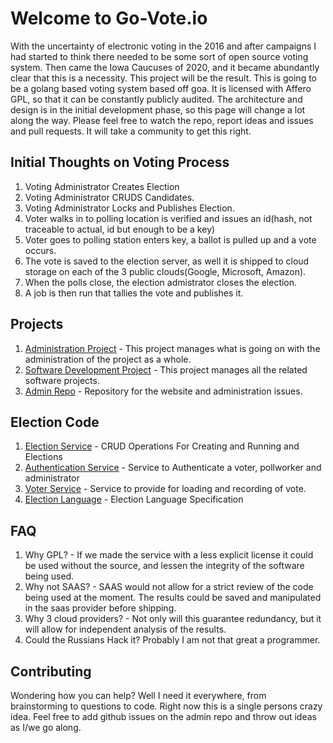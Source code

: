 # Welcome to Go-Vote.io

With the uncertainty of electronic voting in the 2016 and after campaigns I had started to think there needed to be some sort of open source voting system. Then came the Iowa Caucuses of 2020, and it became abundantly clear that this is a necessity. This project will be the result. This is going to be a golang based voting system based off goa. It is licensed with Affero GPL, so that it can be constantly publicly audited. The architecture and design is in the initial development phase, so this page will change a lot along the way. Please feel free to watch the repo, report ideas and issues and pull requests. It will take a community to get this right.

## Initial Thoughts on Voting Process

1. Voting Administrator Creates Election
1. Voting Administrator CRUDS Candidates.
1. Voting Administrator Locks and Publishes Election.
1. Voter walks in to polling location is verified and issues an id(hash, not traceable to actual, id but enough to be a key)
1. Voter goes to polling station enters key, a ballot is pulled up and a vote occurs.
1. The vote is saved to the election server, as well it is shipped to cloud storage on each of the 3 public clouds(Google, Microsoft, Amazon).
1. When the polls close, the election admistrator closes the election.
1. A job is then run that tallies the vote and publishes it.

## Projects

1. [Administration Project](https://github.com/orgs/GoVote-IO/projects/1) - This project manages what is going on with the administration of the project as a whole.
1. [Software Development Project](https://github.com/orgs/GoVote-IO/projects/2) - This project manages all the related software projects.
1. [Admin Repo](https://github.com/GoVote-IO/govote-io.github.io) - Repository for the website and administration issues.

## Election Code

1. [Election Service](https://github.com/GoVote-IO/govote_election_service) - CRUD Operations For Creating and Running and Elections
1. [Authentication Service](https://github.com/GoVote-IO/govote_authentication_service) - Service to Authenticate a voter, pollworker and administrator
1. [Voter Service](https://github.com/GoVote-IO/govote_voter_service) - Service to provide for loading and recording of vote.
1. [Election Language](https://github.com/GoVote-IO/election_specific_language) - Election Language Specification

## FAQ

1. Why GPL? - If we made the service with a less explicit license it could be used without the source, and lessen the integrity of the software being used.
1. Why not SAAS? - SAAS would not allow for a strict review of the code being used at the moment. The results could be saved and manipulated in the saas provider before shipping.
1. Why 3 cloud providers? - Not only will this guarantee redundancy, but it will allow for independent analysis of the results.
1. Could the Russians Hack it? Probably I am not that great a programmer.

## Contributing

Wondering how you can help? Well I need it everywhere, from brainstorming to questions to code. Right now this is a single persons crazy idea. Feel free to add github issues on the admin repo and throw out ideas as I/we go along.
